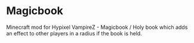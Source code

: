 Magicbook
=========

Minecraft mod for Hypixel VampireZ - Magicbook / Holy book which adds an effect to other players in a radius if the book is held. 
